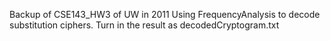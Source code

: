 Backup of CSE143_HW3 of UW in 2011
Using FrequencyAnalysis to decode substitution ciphers. Turn in the result as decodedCryptogram.txt